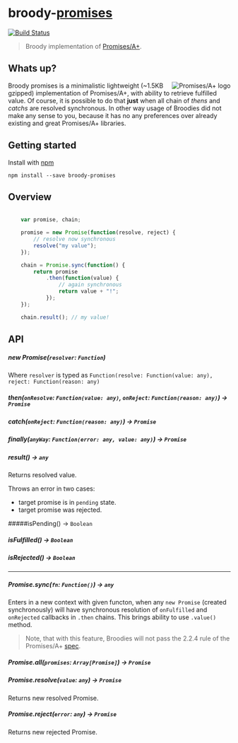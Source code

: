 # broody-[promises](http://promises-aplus.github.io/promises-spec/)

[![Build Status](https://travis-ci.org/gobwas/broody-promises.svg?branch=master)](https://travis-ci.org/gobwas/broody-promises)

> Broody implementation of [Promises/A+](http://promises-aplus.github.io/promises-spec/).

## Whats up?

<a href="https://promisesaplus.com/">
    <img src="https://promisesaplus.com/assets/logo-small.png" alt="Promises/A+ logo"
         title="Promises/A+ 1.0 compliant" align="right" />
</a>

Broody promises is a minimalistic lightweight (~1.5KB gzipped) implementation of Promises/A+, with ability to retrieve fulfilled value.
Of course, it is possible to do that **just** when all chain of *thens* and *catchs* are resolved synchronous.
In other way usage of Broodies did not make any sense to you, because it has no any preferences over already existing and great Promises/A+ libraries.

## Getting started

Install with [npm](https://npmjs.org/package/broody-promises)

```
npm install --save broody-promises
```

## Overview

```js
	
	var promise, chain;

	promise = new Promise(function(resolve, reject) {
		// resolve now synchronous
		resolve("my value");
	});

	chain = Promise.sync(function() {
		return promise
			.then(function(value) {
				// again synchronous
				return value + "!";
			});
	});

	chain.result(); // my value!

```

## API

##### new Promise(`resolver`: `Function`)

Where `resolver` is typed as `Function(resolve: Function(value: any), reject: Function(reason: any)`

##### then(`onResolve`: `Function(value: any)`, `onReject`: `Function(reason: any)`) -> `Promise`

##### catch(`onReject`: `Function(reason: any)`) -> `Promise`

##### finally(`anyWay`: `Function(error: any, value: any)`) -> `Promise`

##### result() -> `any`

Returns resolved value.

Throws an error in two cases:
 - target promise is in `pending` state.
 - target promise was rejected.

#####isPending() -> `Boolean`

##### isFulfilled() -> `Boolean`

##### isRejected() -> `Boolean`

________

##### Promise.sync(`fn`: `Function()`) -> `any`

Enters in a new context with given functon, when any `new Promise` (created synchronously) will have synchronous resolution of `onFulfilled` and `onRejected` callbacks in `.then` chains. This brings ability to use `.value()` method.

> Note, that with this feature, Broodies will not pass the 2.2.4 rule of the Promises/A+ [spec](https://promisesaplus.com).

##### Promise.all(`promises`: `Array[Promise]`) -> `Promise`

##### Promise.resolve(`value`: `any`) -> `Promise`

Returns new resolved Promise.

##### Promise.reject(`error`: `any`) -> `Promise`

Returns new rejected Promise.

